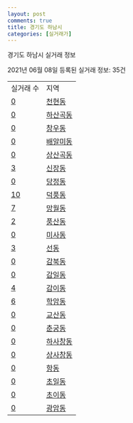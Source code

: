```yaml
---
layout: post
comments: true
title: 경기도 하남시
categories: [실거래가]
---
```


경기도 하남시 실거래 정보

2021년 06월 08일 등록된 실거래 정보: 35건


<table>
  <tr>
    <td>실거래 수</td>
    <td>지역</td>
  </tr>

  
  <tr>
    <td><a href="4145010100.html">0</a></td>
    <td><a href="4145010100.html">천현동</a></td>
  </tr>
    

  <tr>
    <td><a href="4145010200.html">0</a></td>
    <td><a href="4145010200.html">하산곡동</a></td>
  </tr>
    

  <tr>
    <td><a href="4145010300.html">0</a></td>
    <td><a href="4145010300.html">창우동</a></td>
  </tr>
    

  <tr>
    <td><a href="4145010400.html">0</a></td>
    <td><a href="4145010400.html">배알미동</a></td>
  </tr>
    

  <tr>
    <td><a href="4145010500.html">0</a></td>
    <td><a href="4145010500.html">상산곡동</a></td>
  </tr>
    

  <tr>
    <td><a href="4145010600.html">3</a></td>
    <td><a href="4145010600.html">신장동</a></td>
  </tr>
    

  <tr>
    <td><a href="4145010700.html">0</a></td>
    <td><a href="4145010700.html">당정동</a></td>
  </tr>
    

  <tr>
    <td><a href="4145010800.html">10</a></td>
    <td><a href="4145010800.html">덕풍동</a></td>
  </tr>
    

  <tr>
    <td><a href="4145010900.html">7</a></td>
    <td><a href="4145010900.html">망월동</a></td>
  </tr>
    

  <tr>
    <td><a href="4145011000.html">2</a></td>
    <td><a href="4145011000.html">풍산동</a></td>
  </tr>
    

  <tr>
    <td><a href="4145011100.html">0</a></td>
    <td><a href="4145011100.html">미사동</a></td>
  </tr>
    

  <tr>
    <td><a href="4145011200.html">3</a></td>
    <td><a href="4145011200.html">선동</a></td>
  </tr>
    

  <tr>
    <td><a href="4145011300.html">0</a></td>
    <td><a href="4145011300.html">감북동</a></td>
  </tr>
    

  <tr>
    <td><a href="4145011400.html">0</a></td>
    <td><a href="4145011400.html">감일동</a></td>
  </tr>
    

  <tr>
    <td><a href="4145011500.html">4</a></td>
    <td><a href="4145011500.html">감이동</a></td>
  </tr>
    

  <tr>
    <td><a href="4145011600.html">6</a></td>
    <td><a href="4145011600.html">학암동</a></td>
  </tr>
    

  <tr>
    <td><a href="4145011700.html">0</a></td>
    <td><a href="4145011700.html">교산동</a></td>
  </tr>
    

  <tr>
    <td><a href="4145011800.html">0</a></td>
    <td><a href="4145011800.html">춘궁동</a></td>
  </tr>
    

  <tr>
    <td><a href="4145011900.html">0</a></td>
    <td><a href="4145011900.html">하사창동</a></td>
  </tr>
    

  <tr>
    <td><a href="4145012000.html">0</a></td>
    <td><a href="4145012000.html">상사창동</a></td>
  </tr>
    

  <tr>
    <td><a href="4145012100.html">0</a></td>
    <td><a href="4145012100.html">항동</a></td>
  </tr>
    

  <tr>
    <td><a href="4145012200.html">0</a></td>
    <td><a href="4145012200.html">초일동</a></td>
  </tr>
    

  <tr>
    <td><a href="4145012300.html">0</a></td>
    <td><a href="4145012300.html">초이동</a></td>
  </tr>
    

  <tr>
    <td><a href="4145012400.html">0</a></td>
    <td><a href="4145012400.html">광암동</a></td>
  </tr>
    


</table>
    